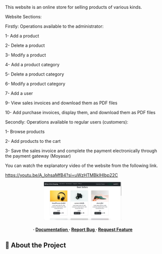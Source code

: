 This website is an online store for selling products of various kinds.

Website Sections:

Firstly: Operations available to the administrator:

1- Add a product

2- Delete a product

3- Modify a product

4- Add a product category

5- Delete a product category

6- Modify a product category

7- Add a user

9- View sales invoices and download them as PDF files

10- Add purchase invoices, display them, and download them as PDF files

Secondly: Operations available to regular users (customers):

1- Browse products

2- Add products to the cart

3- Save the sales invoice and complete the payment electronically through the payment gateway (Moyasar)

You can watch the explanatory video of the website from the following link.

https://youtu.be/A_lohsaMfB4?si=uWzHTMBkIHIbp22C


<div align='center'>

<img src="./imgs/1.png" alt="logo" width="50%" height="50%" />

<h4> <span> · </span> <a href="https://github.com/abuomersd/E-commerce Website/blob/master/README.md"> Documentation </a> <span> · </span> <a href="https://github.com/abuomersd/E-commerce Website/issues"> Report Bug </a> <span> · </span> <a href="https://github.com/abuomersd/E-commerce Website/issues"> Request Feature </a> </h4>


</div>

## :star2: About the Project